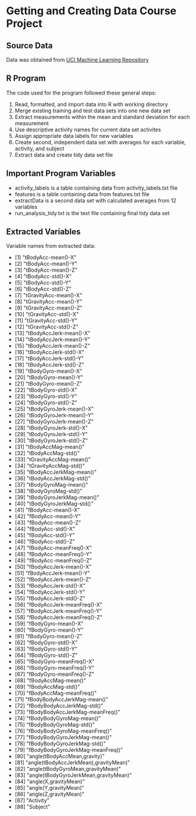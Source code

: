 # Getting and Creating Data Course Project

## Source Data
Data was obtained from [UCI Machine Learning Repository](http://archive.ics.uci.edu/ml/datasets/Human+Activity+Recognition+Using+Smartphones)

## R Program

The code used for the program followed these general steps:

1. Read, formatted, and import data into R with working directory 
2. Merge existing training and test data sets into one new data set
3. Extract measurements within the mean and standard deviation for each measurement
4. Use descriptive activity names for current data set activites
5. Assign appropriate data labels for new variables
6. Create second, independent data set with averages for each variable, activity, and subject
7. Extract data and create tidy data set file

## Important Program Variables

* activity_labels is a table containing data from activity_labels.txt file
* features is a table containing data from features.txt file
* extractData is a second data set with calculated averages from 12 variables
* run_analysis_tidy.txt is the text file containing final tidy data set

## Extracted Variables

Variable names from extracted data:

*  [1] "tBodyAcc-mean()-X"                   
*  [2] "tBodyAcc-mean()-Y"                   
*  [3] "tBodyAcc-mean()-Z"                   
*  [4] "tBodyAcc-std()-X"                    
*  [5] "tBodyAcc-std()-Y"                    
*  [6] "tBodyAcc-std()-Z"                    
*  [7] "tGravityAcc-mean()-X"                
*  [8] "tGravityAcc-mean()-Y"                
*  [9] "tGravityAcc-mean()-Z"                
* [10] "tGravityAcc-std()-X"                 
* [11] "tGravityAcc-std()-Y"                 
* [12] "tGravityAcc-std()-Z"                 
* [13] "tBodyAccJerk-mean()-X"               
* [14] "tBodyAccJerk-mean()-Y"               
* [15] "tBodyAccJerk-mean()-Z"               
* [16] "tBodyAccJerk-std()-X"                
* [17] "tBodyAccJerk-std()-Y"                
* [18] "tBodyAccJerk-std()-Z"                
* [19] "tBodyGyro-mean()-X"                  
* [20] "tBodyGyro-mean()-Y"                  
* [21] "tBodyGyro-mean()-Z"                  
* [22] "tBodyGyro-std()-X"                   
* [23] "tBodyGyro-std()-Y"                   
* [24] "tBodyGyro-std()-Z"                   
* [25] "tBodyGyroJerk-mean()-X"              
* [26] "tBodyGyroJerk-mean()-Y"              
* [27] "tBodyGyroJerk-mean()-Z"              
* [28] "tBodyGyroJerk-std()-X"               
* [29] "tBodyGyroJerk-std()-Y"               
* [30] "tBodyGyroJerk-std()-Z"               
* [31] "tBodyAccMag-mean()"                  
* [32] "tBodyAccMag-std()"                   
* [33] "tGravityAccMag-mean()"               
* [34] "tGravityAccMag-std()"                
* [35] "tBodyAccJerkMag-mean()"              
* [36] "tBodyAccJerkMag-std()"               
* [37] "tBodyGyroMag-mean()"                 
* [38] "tBodyGyroMag-std()"                  
* [39] "tBodyGyroJerkMag-mean()"             
* [40] "tBodyGyroJerkMag-std()"              
* [41] "fBodyAcc-mean()-X"                   
* [42] "fBodyAcc-mean()-Y"                   
* [43] "fBodyAcc-mean()-Z"                   
* [44] "fBodyAcc-std()-X"                    
* [45] "fBodyAcc-std()-Y"                    
* [46] "fBodyAcc-std()-Z"                    
* [47] "fBodyAcc-meanFreq()-X"               
* [48] "fBodyAcc-meanFreq()-Y"               
* [49] "fBodyAcc-meanFreq()-Z"               
* [50] "fBodyAccJerk-mean()-X"               
* [51] "fBodyAccJerk-mean()-Y"               
* [52] "fBodyAccJerk-mean()-Z"               
* [53] "fBodyAccJerk-std()-X"                
* [54] "fBodyAccJerk-std()-Y"                
* [55] "fBodyAccJerk-std()-Z"                
* [56] "fBodyAccJerk-meanFreq()-X"           
* [57] "fBodyAccJerk-meanFreq()-Y"           
* [58] "fBodyAccJerk-meanFreq()-Z"           
* [59] "fBodyGyro-mean()-X"                  
* [60] "fBodyGyro-mean()-Y"                  
* [61] "fBodyGyro-mean()-Z"                  
* [62] "fBodyGyro-std()-X"                   
* [63] "fBodyGyro-std()-Y"                   
* [64] "fBodyGyro-std()-Z"                   
* [65] "fBodyGyro-meanFreq()-X"              
* [66] "fBodyGyro-meanFreq()-Y"              
* [67] "fBodyGyro-meanFreq()-Z"              
* [68] "fBodyAccMag-mean()"                  
* [69] "fBodyAccMag-std()"                   
* [70] "fBodyAccMag-meanFreq()"              
* [71] "fBodyBodyAccJerkMag-mean()"          
* [72] "fBodyBodyAccJerkMag-std()"           
* [73] "fBodyBodyAccJerkMag-meanFreq()"      
* [74] "fBodyBodyGyroMag-mean()"             
* [75] "fBodyBodyGyroMag-std()"              
* [76] "fBodyBodyGyroMag-meanFreq()"         
* [77] "fBodyBodyGyroJerkMag-mean()"         
* [78] "fBodyBodyGyroJerkMag-std()"          
* [79] "fBodyBodyGyroJerkMag-meanFreq()"     
* [80] "angle(tBodyAccMean,gravity)"         
* [81] "angle(tBodyAccJerkMean),gravityMean)"
* [82] "angle(tBodyGyroMean,gravityMean)"    
* [83] "angle(tBodyGyroJerkMean,gravityMean)"
* [84] "angle(X,gravityMean)"                
* [85] "angle(Y,gravityMean)"                
* [86] "angle(Z,gravityMean)"                
* [87] "Activity"                            
* [88] "Subject"